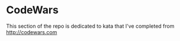 # CodeWars
This section of the repo is dedicated to kata that I've completed from http://codewars.com
